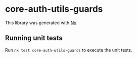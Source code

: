 # core-auth-utils-guards

This library was generated with [Nx](https://nx.dev).

## Running unit tests

Run `nx test core-auth-utils-guards` to execute the unit tests.
